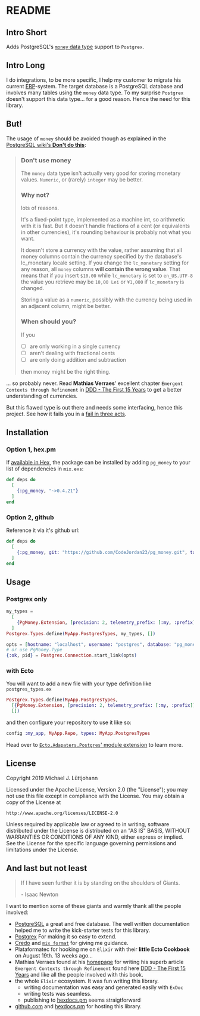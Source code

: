 # README

## Intro Short

Adds PostgreSQL's [`money` data type](https://www.postgresql.org/docs/9.5/datatype-money.html) support to `Postgrex`.

## Intro Long
I do integrations, to be more specific, I help my customer to migrate his current [ERP](https://en.wikipedia.org/wiki/Enterprise_resource_planning)-system. The target database is a PostgreSQL database and involves many tables using the `money` data type. To my surprise `Postgrex` doesn't support this data type... for a good reason. Hence the need for this library.

## But!
The usage of `money` should be avoided though as explained in the [PostgreSQL wiki's **Don't do this**](https://wiki.postgresql.org/wiki/Don%27t_Do_This#Don.27t_use_money):

> ### Don't use money
> The `money` data type isn't actually very good for storing monetary values. `Numeric`, or (rarely) `integer` may be better.
> 
> ### Why not?
> lots of reasons.
> 
> It's a fixed-point type, implemented as a machine int, so arithmetic with it is fast. But it doesn't handle fractions of a cent (or equivalents in other currencies), it's rounding behaviour is probably not what you want.
> 
> It doesn't store a currency with the value, rather assuming that all money columns contain the currency specified by the database's lc_monetary locale setting. If you change the `lc_monetary` setting for any reason, all `money` columns **will contain the wrong value**. That means that if you insert `$10.00` while `lc_monetary` is set to `en_US.UTF-8` the value you retrieve may be `10,00 Lei` or `¥1,000` if `lc_monetary` is changed.
> 
> Storing a value as a `numeric`, possibly with the currency being used in an adjacent column, might be better.
> 
> ### When should you?
> If you
> - [ ] are only working in a single currency
> - [ ] aren't dealing with fractional cents
> - [ ] are only doing addition and subtraction
> 
> then money might be the right thing.

... so probably never. Read **Mathias Verraes**' excellent chapter `Emergent Contexts through Refinement` in [DDD - The First 15 Years](https://universities.leanpub.com/ddd_first_15_years) to get a better understanding of currencies.


But this flawed type is out there and needs some interfacing, hence this project.
See how it fails you in a [fail in three acts](fail_in_three_acts.html).

## Installation

### Option 1, hex.pm

If [available in Hex](https://hex.pm/docs/publish), the package can be installed
by adding `pg_money` to your list of dependencies in `mix.exs`:

```elixir
def deps do
  [
    {:pg_money, "~>0.4.21"}
  ]
end
```

### Option 2, github

Reference it via it's github url:

```elixir
def deps do
  [
    {:pg_money, git: "https://github.com/CodeJordan23/pg_money.git", tag: "0.4.21"}
  ]
end
```
## Usage

### Postgrex only

```elixir
my_types =
  [
    {PgMoney.Extension, [precision: 2, telemetry_prefix: [:my, :prefix]]}
  ]
Postgrex.Types.define(MyApp.PostgresTypes, my_types, [])

opts = [hostname: "localhost", username: "postgres", database: "pg_money_test", types: MyApp.PostgresTypes ]
# or use PgMoney.Type
{:ok, pid} = Postgrex.Connection.start_link(opts)
```

### with Ecto

You will want to add a new file with your type definition like `postgres_types.ex`
```elixir
Postgrex.Types.define(MyApp.PostgresTypes,
  [{PgMoney.Extension, [precision: 2, telemetry_prefix: [:my, :prefix]]}] ++ Ecto.Adapters.Postgres.extensions(),
  [])
```

and then configure your repository to use it like so:
```elixir
config :my_app, MyApp.Repo, types: MyApp.PostgresTypes
```

Head over to [`Ecto.Adapaters.Postgres`' module extension](https://hexdocs.pm/ecto_sql/Ecto.Adapters.Postgres.html#module-extensions) to learn more.

## License
Copyright 2019 Michael J. Lüttjohann

Licensed under the Apache License, Version 2.0 (the "License");
you may not use this file except in compliance with the License.
You may obtain a copy of the License at

    http://www.apache.org/licenses/LICENSE-2.0

Unless required by applicable law or agreed to in writing, software
distributed under the License is distributed on an "AS IS" BASIS,
WITHOUT WARRANTIES OR CONDITIONS OF ANY KIND, either express or implied.
See the License for the specific language governing permissions and
limitations under the License.

## And last but not least

> If I have seen further it is by standing on the shoulders of Giants.
>
> \- Isaac Newton

I want to mention some of these giants and warmly thank all the people involved:
- [PostgreSQL](https://www.postgresql.org/) a great and free database. The well written documentation helped me to write the kick-starter tests for this library.
- [Postgrex](https://hexdocs.pm/postgrex/readme.html)
    For making it so easy to extend.
- [Credo](https://github.com/rrrene/credo/) and [`mix format`](https://hexdocs.pm/mix/master/Mix.Tasks.Format.html) for giving me guidance.
- Plataformatec for hooking me on `Elixir` with their **little Ecto Cookbook** on August 19th. 13 weeks ago...
- Mathias Verraes found at his [homepage](http://verraes.net/) for writing his superb article `Emergent Contexts through Refinement` found here [DDD - The First 15 Years](https://universities.leanpub.com/ddd_first_15_years) and like all the people involved with this book.
- the whole `Elixir` ecosystem. It was fun writing this library.
    - writing documentation was easy and generated easily with `ExDoc`
    - writing tests was seamless.
    - publishing to [hexdocs.pm](https://hexdocs.pm/) seems straigtforward
- [github.com](https://github.com/) and [hexdocs.pm](https://hexdocs.pm/) for hosting this library.